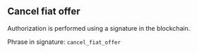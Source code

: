 ## Cancel fiat offer

Authorization is performed using a signature in the blockchain.

Phrase in signature: `cancel_fiat_offer`
